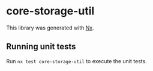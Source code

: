 # core-storage-util

This library was generated with [Nx](https://nx.dev).

## Running unit tests

Run `nx test core-storage-util` to execute the unit tests.
